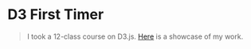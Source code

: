 # D3 First Timer

> I took a 12-class course on D3.js. [Here](https://timprodev.github.io/d3-first-timer/ "D3 Demo Page") is a showcase of my work.
